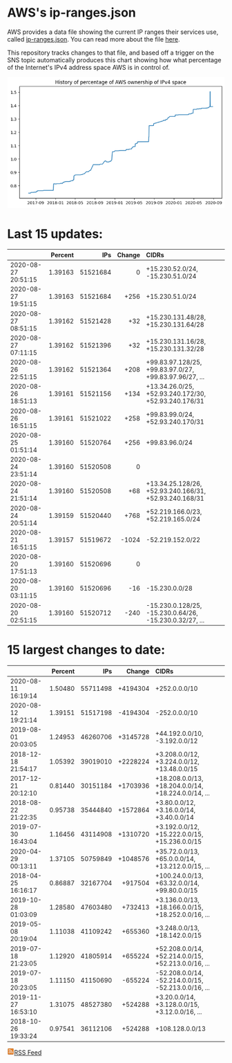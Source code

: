 # AWS's ip-ranges.json

AWS provides a data file showing the current IP ranges their
services use, called [ip-ranges.json](https://ip-ranges.amazonaws.com/ip-ranges.json).  You 
can read more about the file [here](https://docs.aws.amazon.com/general/latest/gr/aws-ip-ranges.html).

This repository tracks changes to that file, and based off a trigger on the SNS topic 
automatically produces this chart showing how what percentage of the Internet's IPv4 
address space AWS is in control of.

![History of AWS](history_count.png)

# Last 15 updates:

| | Percent | IPs | Change | CIDRs |
| :--- | ---: | ---: | ---: | :--- |
| 2020-08-27 20:51:15 | 1.39163 | 51521684 | 0 | +15.230.52.0/24, -15.230.51.0/24 |
| 2020-08-27 19:51:15 | 1.39163 | 51521684 | +256 | +15.230.51.0/24 |
| 2020-08-27 08:51:15 | 1.39162 | 51521428 | +32 | +15.230.131.48/28, +15.230.131.64/28 |
| 2020-08-27 07:11:15 | 1.39162 | 51521396 | +32 | +15.230.131.16/28, +15.230.131.32/28 |
| 2020-08-26 22:51:15 | 1.39162 | 51521364 | +208 | +99.83.97.128/25, +99.83.97.0/27, +99.83.97.96/27, ... |
| 2020-08-26 18:51:13 | 1.39161 | 51521156 | +134 | +13.34.26.0/25, +52.93.240.172/30, +52.93.240.176/31 |
| 2020-08-26 16:51:15 | 1.39161 | 51521022 | +258 | +99.83.99.0/24, +52.93.240.170/31 |
| 2020-08-25 01:51:14 | 1.39160 | 51520764 | +256 | +99.83.96.0/24 |
| 2020-08-24 23:51:14 | 1.39160 | 51520508 | 0 |  |
| 2020-08-24 21:51:14 | 1.39160 | 51520508 | +68 | +13.34.25.128/26, +52.93.240.166/31, +52.93.240.168/31 |
| 2020-08-24 20:51:14 | 1.39159 | 51520440 | +768 | +52.219.166.0/23, +52.219.165.0/24 |
| 2020-08-21 16:51:15 | 1.39157 | 51519672 | -1024 | -52.219.152.0/22 |
| 2020-08-20 17:51:13 | 1.39160 | 51520696 | 0 |  |
| 2020-08-20 03:11:15 | 1.39160 | 51520696 | -16 | -15.230.0.0/28 |
| 2020-08-20 02:51:15 | 1.39160 | 51520712 | -240 | -15.230.0.128/25, -15.230.0.64/26, -15.230.0.32/27, ... |


# 15 largest changes to date:

| | Percent | IPs | Change | CIDRs |
| :--- | ---: | ---: | ---: | :--- |
| 2020-08-11 16:19:14 | 1.50480 | 55711498 | +4194304 | +252.0.0.0/10 |
| 2020-08-12 19:21:14 | 1.39151 | 51517198 | -4194304 | -252.0.0.0/10 |
| 2019-08-01 20:03:05 | 1.24953 | 46260706 | +3145728 | +44.192.0.0/10, -3.192.0.0/12 |
| 2018-12-18 21:54:17 | 1.05392 | 39019010 | +2228224 | +3.208.0.0/12, +3.224.0.0/12, +13.48.0.0/15 |
| 2017-12-21 20:12:10 | 0.81440 | 30151184 | +1703936 | +18.208.0.0/13, +18.204.0.0/14, +18.224.0.0/14, ... |
| 2018-08-22 21:22:35 | 0.95738 | 35444840 | +1572864 | +3.80.0.0/12, +3.16.0.0/14, +3.40.0.0/14 |
| 2019-07-30 16:43:04 | 1.16456 | 43114908 | +1310720 | +3.192.0.0/12, +15.222.0.0/15, +15.236.0.0/15 |
| 2020-04-29 00:13:11 | 1.37105 | 50759849 | +1048576 | +35.72.0.0/13, +65.0.0.0/14, +13.212.0.0/15, ... |
| 2018-04-25 16:16:17 | 0.86887 | 32167704 | +917504 | +100.24.0.0/13, +63.32.0.0/14, +99.80.0.0/15 |
| 2019-10-28 01:03:09 | 1.28580 | 47603480 | +732413 | +3.136.0.0/13, +18.166.0.0/15, +18.252.0.0/16, ... |
| 2019-05-08 20:19:04 | 1.11038 | 41109242 | +655360 | +3.248.0.0/13, +18.142.0.0/15 |
| 2019-07-18 21:23:05 | 1.12920 | 41805914 | +655224 | +52.208.0.0/14, +52.214.0.0/15, +52.213.0.0/16, ... |
| 2019-07-18 20:23:05 | 1.11150 | 41150690 | -655224 | -52.208.0.0/14, -52.214.0.0/15, -52.213.0.0/16, ... |
| 2019-11-27 16:53:10 | 1.31075 | 48527380 | +524288 | +3.20.0.0/14, +3.128.0.0/15, +3.12.0.0/16, ... |
| 2018-10-26 19:33:24 | 0.97541 | 36112106 | +524288 | +108.128.0.0/13 |


[![RSS Icon](rss-icon.png)RSS Feed](https://raw.githubusercontent.com/seligman/aws-ip-ranges/master/rss.xml)
